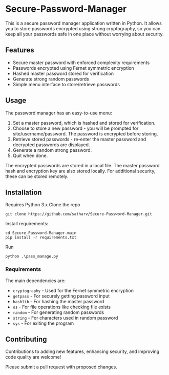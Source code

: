 # Secure-Password-Manager

This is a secure password manager application written in Python. It allows you to store passwords encrypted using strong cryptography, so you can keep all your passwords safe in one place without worrying about security.

## Features

- Secure master password with enforced complexity requirements
- Passwords encrypted using Fernet symmetric encryption
- Hashed master password stored for verification
- Generate strong random passwords
- Simple menu interface to store/retrieve passwords

## Usage

The password manager has an easy-to-use menu:
1. Set a master password, which is hashed and stored for verification.
2. Choose to store a new password - you will be prompted for site/username/password. The password is encrypted before storing.
3. Retrieve stored passwords - re-enter the master password and decrypted passwords are displayed.
4. Generate a random strong password.
5. Quit when done.

The encrypted passwords are stored in a local file. The master password hash and encryption key are also stored locally. For additional security, these can be stored remotely.

## Installation

Requires Python 3.x
Clone the repo
```
git clone https://github.com/satharv/Secure-Password-Manager.git
```
Install requirements:
```
cd Secure-Password-Manager-main
pip install -r requirements.txt
```
Run
```
python .\pass_manage.py
```

### Requirements
The main dependencies are:

- ```cryptography``` -   Used for the Fernet symmetric encryption
- ```getpass``` - For securely getting password input
- ```hashlib``` - For hashing the master password
- ```os``` - For file operations like checking file exists
- ```random``` - For generating random passwords
- ```string``` - For characters used in random password
- ```sys``` - For exiting the program

## Contributing
Contributions to adding new features, enhancing security, and improving code quality are welcome!

Please submit a pull request with proposed changes.
